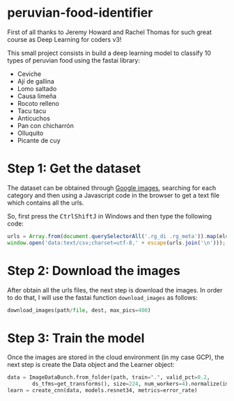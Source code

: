 # peruvian-food-identifier

First of all thanks to Jeremy Howard and Rachel Thomas for such great course as Deep Learning for coders v3!

This small project consists in build a deep learning model to classify 10 types of peruvian food using the fastai library:
* Ceviche
* Ají de gallina
* Lomo saltado
* Causa limeña
* Rocoto relleno
* Tacu tacu
* Anticuchos
* Pan con chicharrón
* Olluquito
* Picante de cuy

# Step 1: Get the dataset

The dataset can be obtained through [Google images](https://images.google.com/), searching for each category and then using a Javascript code in the browser to get a text file which contains all the urls. 

So, first press the <kbd>Ctrl</kbd><kbd>Shift</kbd><kbd>J</kbd> in Windows and then type the following code:
```javascript
urls = Array.from(document.querySelectorAll('.rg_di .rg_meta')).map(el=>JSON.parse(el.textContent).ou);
window.open('data:text/csv;charset=utf-8,' + escape(urls.join('\n')));
```

# Step 2: Download the images

After obtain all the urls files, the next step is download the images. In order to do that, I will use the fastai function `download_images` as follows: 
```python
download_images(path/file, dest, max_pics=400)
```

# Step 3: Train the model

Once the images are stored in the cloud environment (in my case GCP), the next step is create the Data object and the Learner object:

```python
data = ImageDataBunch.from_folder(path, train=".", valid_pct=0.2,
        ds_tfms=get_transforms(), size=224, num_workers=4).normalize(imagenet_stats)
learn = create_cnn(data, models.resnet34, metrics=error_rate) 
```

